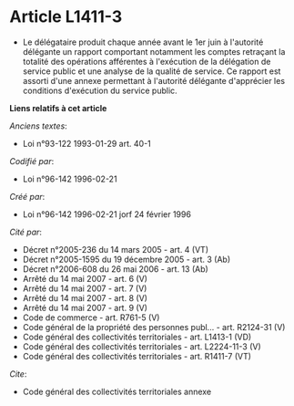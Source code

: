 # Article L1411-3

- Le délégataire produit chaque année avant le 1er juin à l'autorité délégante un rapport comportant notamment les comptes
retraçant la totalité des opérations afférentes à l'exécution de la délégation de service public et une analyse de la qualité
de service. Ce rapport est assorti d'une annexe permettant à l'autorité délégante d'apprécier les conditions d'exécution du
service public.

**Liens relatifs à cet article**

_Anciens textes_:

  - Loi n°93-122 1993-01-29 art. 40-1

_Codifié par_:

  - Loi n°96-142 1996-02-21

_Créé par_:

  - Loi n°96-142 1996-02-21 jorf 24 février 1996

_Cité par_:

  - Décret n°2005-236 du 14 mars 2005 - art. 4 (VT)
  - Décret n°2005-1595 du 19 décembre 2005 - art. 3 (Ab)
  - Décret n°2006-608 du 26 mai 2006 - art. 13 (Ab)
  - Arrêté du 14 mai 2007 - art. 6 (V)
  - Arrêté du 14 mai 2007 - art. 7 (V)
  - Arrêté du 14 mai 2007 - art. 8 (V)
  - Arrêté du 14 mai 2007 - art. 9 (V)
  - Code de commerce - art. R761-5 (V)
  - Code général de la propriété des personnes publ... - art. R2124-31 (V)
  - Code général des collectivités territoriales - art. L1413-1 (VD)
  - Code général des collectivités territoriales - art. L2224-11-3 (V)
  - Code général des collectivités territoriales - art. R1411-7 (VT)

_Cite_:

  - Code général des collectivités territoriales annexe
